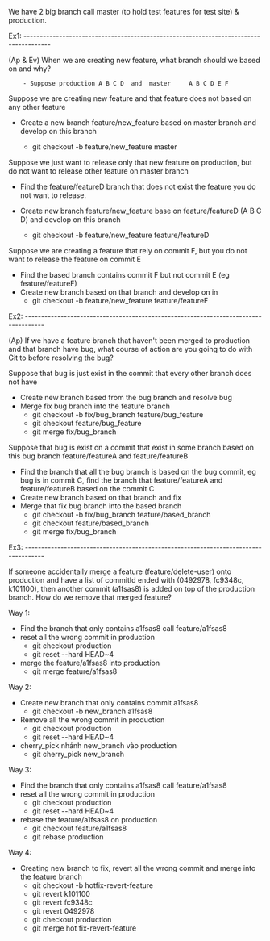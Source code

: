 
We have 2 big branch call master (to hold test features for test site) & production. 

Ex1: --------------------------------------------------------------------------------------

(Ap & Ev) When we are creating new feature, what branch should we based on and why?

        - Suppose production A B C D  and  master     A B C D E F

Suppose we are creating new feature and that feature does not based on any other feature
  - Create a new branch feature/new_feature based on master branch and develop on this branch

    * git checkout -b feature/new_feature master


Suppose we just want to release only that new feature on production, but do not want to release other feature on master branch
  - Find the feature/featureD branch that does not exist the feature you do not want to release.
  - Create new branch feature/new_feature base on feature/featureD (A B C D) and develop on this branch

    * git checkout -b feature/new_feature feature/featureD    

Suppose we are creating a feature that rely on commit F, but you do not want to release the feature on commit E
  - Find the based branch contains commit F but not commit E (eg feature/featureF)
  - Create new branch based on that branch and develop on in
     * git checkout -b feature/new_feature feature/featureF
    


Ex2: ------------------------------------------------------------------------------------

 (Ap) If we have a feature branch that haven't been merged to production and that branch have bug, what course of action are you going to do with Git to before resolving the bug?

Suppose that bug is just exist in the commit that every other branch does not have
 - Create new branch based from the bug branch and resolve bug
 - Merge fix bug branch into the feature branch
   * git checkout -b fix/bug_branch feature/bug_feature
   * git checkout feature/bug_feature
   * git merge fix/bug_branch

Suppose that bug is exist on a commit that exist in some branch based on this bug branch feature/featureA and feature/featureB
 - Find the branch that all the bug branch is based on the bug commit, eg bug is in commit C, find the branch that feature/featureA and feature/featureB based on the commit C
 - Create new branch based on that branch and fix
 - Merge that fix bug branch into the based branch
   * git checkout -b fix/bug_branch feature/based_branch
   * git checkout feature/based_branch
   * git merge fix/bug_branch


Ex3: ------------------------------------------------------------------------------------

If someone accidentally merge a feature (feature/delete-user) onto production and have a list of commitId ended with (0492978, fc9348c, k101100), then another commit (a1fsas8) is added on top of the production branch. How do we remove that merged feature? 

Way 1:
- Find the branch that only contains a1fsas8 call feature/a1fsas8
- reset all the wrong commit in production
    * git checkout production
    * git reset --hard HEAD~4
- merge the feature/a1fsas8 into production
    * git merge feature/a1fsas8

Way 2:
- Create new branch that only contains commit a1fsas8
    * git checkout -b new_branch a1fsas8
- Remove all the wrong commit in production
    * git checkout production
    * git reset --hard HEAD~4
- cherry_pick nhánh new_branch vào production
    * git cherry_pick new_branch

Way 3:
- Find the branch that only contains a1fsas8 call feature/a1fsas8
- reset all the wrong commit in production
    * git checkout production
    * git reset --hard HEAD~4
- rebase the feature/a1fsas8 on production
    * git checkout feature/a1fsas8
    * git rebase production

Way 4:
- Creating new branch to fix, revert all the wrong commit and merge into the feature branch
  * git checkout -b hotfix-revert-feature
  * git revert k101100
  * git revert fc9348c
  * git revert 0492978
  * git checkout production
  * git merge hot fix-revert-feature




